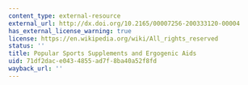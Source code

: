 ```yaml
---
content_type: external-resource
external_url: http://dx.doi.org/10.2165/00007256-200333120-00004
has_external_license_warning: true
license: https://en.wikipedia.org/wiki/All_rights_reserved
status: ''
title: Popular Sports Supplements and Ergogenic Aids
uid: 71df2dac-e043-4855-ad7f-8ba40a52f8fd
wayback_url: ''
---
```

